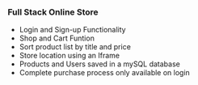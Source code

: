 ### Full Stack Online Store

+ Login and Sign-up Functionality
+ Shop and Cart Funtion
+ Sort product list by title and price
+ Store location using an Iframe
+ Products and Users saved in a mySQL database
+ Complete purchase process only available on login



 

